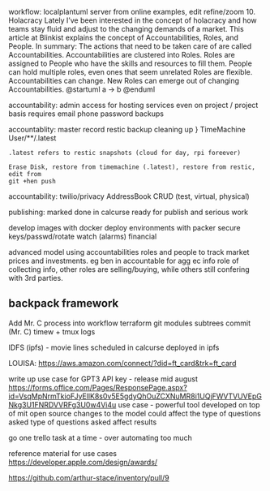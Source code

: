 
workflow: localplantuml server from online examples, edit refine/zoom
10. Holacracy
Lately I’ve been interested in the concept of holacracy and how teams stay fluid and adjust to the changing demands of a market.
This article at Blinkist explains the concept of Accountabilities, Roles, and People. In summary:
The actions that need to be taken care of are called Accountabilities.
Accountabilities are clustered into Roles.
Roles are assigned to People who have the skills and resources to fill them.
People can hold multiple roles, even ones that seem unrelated
Roles are flexible. Accountabilities can change.
New Roles can emerge out of changing Accountabilities.
@startuml
a -> b
@enduml

accountability:
  admin access for hosting services
  even on project / project basis
  requires
    email
    phone
    password
    backups

accountablity:
  master record restic backup
  cleaning up
    }
    TimeMachine
      User/**/.latest

    .latest refers to restic snapshots (cloud for day, rpi foreever)

    Erase Disk, restore from timemachine (.latest), restore from restic, edit from
    git +hen push




accountability:
twilio/privacy
  AddressBook
    CRUD (test, virtual, physical)

publishing:
  marked done in calcurse
  ready for publish and serious work

develop
  images with docker
deploy
  environments with packer
secure
  keys/passwd/rotate
watch (alarms)
  financial

advanced model using accountabilities roles and people to track market prices
and investments. eg ben in accountable for agg ec info role of collecting info,
other roles are selling/buying, while others still confering with 3rd parties.

backpack framework
--
Add Mr. C process into workflow
terraform git modules
subtrees
commit (Mr. C)
timew + tmux logs

IDFS (ipfs) - movie lines scheduled in calcurse deployed in ipfs



LOUISA:
https://aws.amazon.com/connect/?did=ft_card&trk=ft_card

write up use case for GPT3 API key - release mid august
https://forms.office.com/Pages/ResponsePage.aspx?id=VsqMpNrmTkioFJyEllK8s0v5E5gdyQhOuZCXNuMR8i1UQjFWVTVUVEpGNkg3U1FNRDVVRFg3U0w4Vi4u
use case - powerful tool developed on top of mit open source
changes to the model could affect the type of questions asked
type of questions asked affect results

go one trello task at a time - over automating too much

reference material for use cases
https://developer.apple.com/design/awards/

https://github.com/arthur-stace/inventory/pull/9
